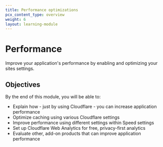 ```yaml
---
title: Performance optimizations
pcx_content_type: overview
weight: 6
layout: learning-module
---
```


# Performance

Improve your application's performance by enabling and optimizing your sites settings. 

## Objectives

By the end of this module, you will be able to:

- Explain how - just by using Cloudflare - you can increase application performance
- Optimize caching using various Cloudflare settings
- Improve performance using different settings within Speed settings
- Set up Cloudflare Web Analytics for free, privacy-first analytics
- Evaluate other, add-on products that can improve application performance